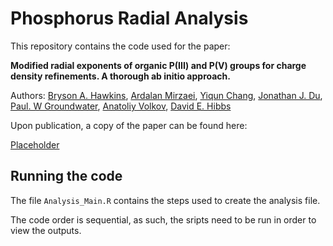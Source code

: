 # Phosphorus Radial Analysis
This repository contains the code used for the paper:

**Modified radial exponents of organic P(III) and P(V) groups for charge density refinements. A thorough ab initio approach.**

Authors:
[Bryson A. Hawkins](https://au.linkedin.com/in/bryson-hawkins-49b801125), [Ardalan Mirzaei](http://ardimirzaei.com/), [Yiqun Chang](), [Jonathan J. Du](https://scholar.google.com.au/citations?user=6gbyWVMAAAAJ&hl=en), [Paul. W Groundwater](https://www.sydney.edu.au/medicine-health/about/our-people/academic-staff/paul-groundwater.html), [Anatoliy Volkov](https://www.mtsu.edu/faculty/anatoliy-volkov), [David E. Hibbs](https://www.sydney.edu.au/medicine-health/about/our-people/academic-staff/david-hibbs.html)

Upon publication, a copy of the paper can be found here:

[Placeholder]()

## Running the code

The file `Analysis_Main.R` contains the steps used to create the analysis file. 

The code order is sequential, as such, the sripts need to be run in order to view the outputs. 

